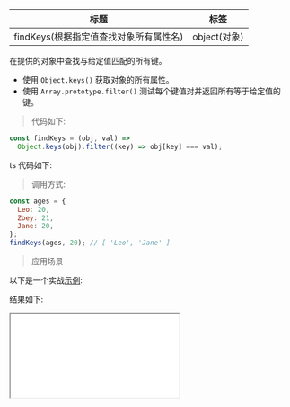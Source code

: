 | 标题                                   | 标签         |
| -------------------------------------- | ------------ |
| findKeys(根据指定值查找对象所有属性名) | object(对象) |

在提供的对象中查找与给定值匹配的所有键。

- 使用 `Object.keys()` 获取对象的所有属性。
- 使用 `Array.prototype.filter()` 测试每个键值对并返回所有等于给定值的键。

> 代码如下:

```js
const findKeys = (obj, val) =>
  Object.keys(obj).filter((key) => obj[key] === val);
```

ts 代码如下:

<div class="code-editor" data-url="codes/javascript/ts/find-keys.ts" data-language="typescript"></div>

> 调用方式:

```js
const ages = {
  Leo: 20,
  Zoey: 21,
  Jane: 20,
};
findKeys(ages, 20); // [ 'Leo', 'Jane' ]
```

> 应用场景

以下是一个实战<a href="codes/javascript/html/find-keys.html" target="_blank" rel="noopener noreferrer">示例</a>:

<div class="code-editor" data-url="codes/javascript/html/find-keys.html" data-language="html"></div>

结果如下:

<iframe src="codes/javascript/html/find-keys.html"></iframe>
